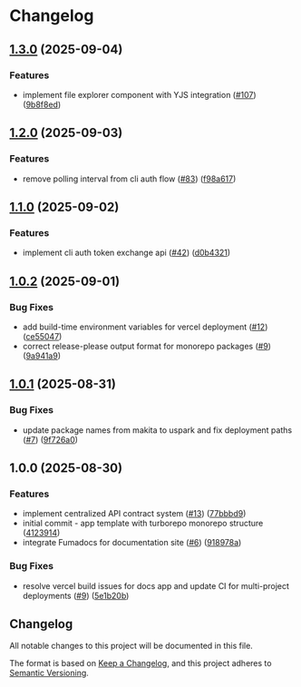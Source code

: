 # Changelog

## [1.3.0](https://github.com/uspark-hq/uspark/compare/docs-v1.2.0...docs-v1.3.0) (2025-09-04)


### Features

* implement file explorer component with YJS integration ([#107](https://github.com/uspark-hq/uspark/issues/107)) ([9b8f8ed](https://github.com/uspark-hq/uspark/commit/9b8f8ed515fc943d989ed66d256a096293f073e3))

## [1.2.0](https://github.com/uspark-hq/uspark/compare/docs-v1.1.0...docs-v1.2.0) (2025-09-03)


### Features

* remove polling interval from cli auth flow ([#83](https://github.com/uspark-hq/uspark/issues/83)) ([f98a617](https://github.com/uspark-hq/uspark/commit/f98a6177a457cabd70373896ce5e8302beb7eae6))

## [1.1.0](https://github.com/uspark-hq/uspark/compare/docs-v1.0.2...docs-v1.1.0) (2025-09-02)


### Features

* implement cli auth token exchange api ([#42](https://github.com/uspark-hq/uspark/issues/42)) ([d0b4321](https://github.com/uspark-hq/uspark/commit/d0b4321cc9a513ee6e4dddf3c9b6559771354464))

## [1.0.2](https://github.com/uspark-hq/uspark/compare/docs-v1.0.1...docs-v1.0.2) (2025-09-01)


### Bug Fixes

* add build-time environment variables for vercel deployment ([#12](https://github.com/uspark-hq/uspark/issues/12)) ([ce55047](https://github.com/uspark-hq/uspark/commit/ce5504708ea5debcdc92b051307a68e08a494777))
* correct release-please output format for monorepo packages ([#9](https://github.com/uspark-hq/uspark/issues/9)) ([9a941a9](https://github.com/uspark-hq/uspark/commit/9a941a9b78654a2f9df8410506e2583c8a63ae96))

## [1.0.1](https://github.com/uspark-hq/uspark/compare/docs-v1.0.0...docs-v1.0.1) (2025-08-31)


### Bug Fixes

* update package names from makita to uspark and fix deployment paths ([#7](https://github.com/uspark-hq/uspark/issues/7)) ([9f726a0](https://github.com/uspark-hq/uspark/commit/9f726a0fa74984124a1670ac91bf845db969a1cc))

## 1.0.0 (2025-08-30)


### Features

* implement centralized API contract system ([#13](https://github.com/uspark-hq/uspark/issues/13)) ([77bbbd9](https://github.com/uspark-hq/uspark/commit/77bbbd913b52341a7720e9bb711d889253d9681a))
* initial commit - app template with turborepo monorepo structure ([4123914](https://github.com/uspark-hq/uspark/commit/41239143cdaea284f55a02c89fde348c2e3b53ff))
* integrate Fumadocs for documentation site ([#6](https://github.com/uspark-hq/uspark/issues/6)) ([918978a](https://github.com/uspark-hq/uspark/commit/918978af3d201e5c15b34c525a5406d46ccc66ab))


### Bug Fixes

* resolve vercel build issues for docs app and update CI for multi-project deployments ([#9](https://github.com/uspark-hq/uspark/issues/9)) ([5e1b20b](https://github.com/uspark-hq/uspark/commit/5e1b20ba8776542e5c51bb37a2e36c5feed4856d))

## Changelog

All notable changes to this project will be documented in this file.

The format is based on [Keep a Changelog](https://keepachangelog.com/en/1.0.0/),
and this project adheres to [Semantic Versioning](https://semver.org/spec/v2.0.0.html).
